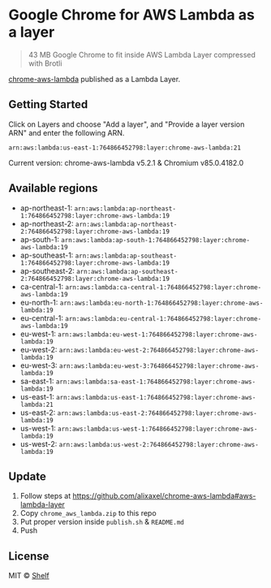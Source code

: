 # Google Chrome for AWS Lambda as a layer

> 43 MB Google Chrome to fit inside AWS Lambda Layer compressed with Brotli

[chrome-aws-lambda](https://github.com/alixaxel/chrome-aws-lambda) published as a Lambda Layer.

## Getting Started

Click on Layers and choose "Add a layer", and "Provide a layer version
ARN" and enter the following ARN.

```
arn:aws:lambda:us-east-1:764866452798:layer:chrome-aws-lambda:21
```

Current version: chrome-aws-lambda v5.2.1 & Chromium v85.0.4182.0

## Available regions

* ap-northeast-1: `arn:aws:lambda:ap-northeast-1:764866452798:layer:chrome-aws-lambda:19`
* ap-northeast-2: `arn:aws:lambda:ap-northeast-2:764866452798:layer:chrome-aws-lambda:19`
* ap-south-1: `arn:aws:lambda:ap-south-1:764866452798:layer:chrome-aws-lambda:19`
* ap-southeast-1: `arn:aws:lambda:ap-southeast-1:764866452798:layer:chrome-aws-lambda:19`
* ap-southeast-2: `arn:aws:lambda:ap-southeast-2:764866452798:layer:chrome-aws-lambda:19`
* ca-central-1: `arn:aws:lambda:ca-central-1:764866452798:layer:chrome-aws-lambda:19`
* eu-north-1: `arn:aws:lambda:eu-north-1:764866452798:layer:chrome-aws-lambda:19`
* eu-central-1: `arn:aws:lambda:eu-central-1:764866452798:layer:chrome-aws-lambda:19`
* eu-west-1: `arn:aws:lambda:eu-west-1:764866452798:layer:chrome-aws-lambda:19`
* eu-west-2: `arn:aws:lambda:eu-west-2:764866452798:layer:chrome-aws-lambda:19`
* eu-west-3: `arn:aws:lambda:eu-west-3:764866452798:layer:chrome-aws-lambda:19`
* sa-east-1: `arn:aws:lambda:sa-east-1:764866452798:layer:chrome-aws-lambda:19`
* us-east-1: `arn:aws:lambda:us-east-1:764866452798:layer:chrome-aws-lambda:21`
* us-east-2: `arn:aws:lambda:us-east-2:764866452798:layer:chrome-aws-lambda:19`
* us-west-1: `arn:aws:lambda:us-west-1:764866452798:layer:chrome-aws-lambda:19`
* us-west-2: `arn:aws:lambda:us-west-2:764866452798:layer:chrome-aws-lambda:19`


## Update

1. Follow steps at https://github.com/alixaxel/chrome-aws-lambda#aws-lambda-layer
2. Copy `chrome_aws_lambda.zip` to this repo
3. Put proper version inside `publish.sh` & `README.md`
4. Push

## License

MIT © [Shelf](https://shelf.io)
